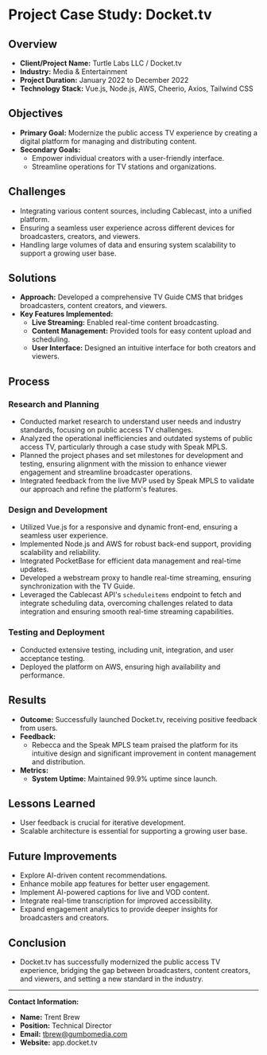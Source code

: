 # Project Case Study: Docket.tv

## Overview

- **Client/Project Name:** Turtle Labs LLC / Docket.tv
- **Industry:** Media & Entertainment
- **Project Duration:** January 2022 to December 2022
- **Technology Stack:** Vue.js, Node.js, AWS, Cheerio, Axios, Tailwind CSS

## Objectives

- **Primary Goal:** Modernize the public access TV experience by creating a digital platform for managing and distributing content.
- **Secondary Goals:**
  - Empower individual creators with a user-friendly interface.
  - Streamline operations for TV stations and organizations.

## Challenges

- Integrating various content sources, including Cablecast, into a unified platform.
- Ensuring a seamless user experience across different devices for broadcasters, creators, and viewers.
- Handling large volumes of data and ensuring system scalability to support a growing user base.

## Solutions

- **Approach:** Developed a comprehensive TV Guide CMS that bridges broadcasters, content creators, and viewers.
- **Key Features Implemented:**
  - **Live Streaming:** Enabled real-time content broadcasting.
  - **Content Management:** Provided tools for easy content upload and scheduling.
  - **User Interface:** Designed an intuitive interface for both creators and viewers.

## Process

### Research and Planning

- Conducted market research to understand user needs and industry standards, focusing on public access TV challenges.
- Analyzed the operational inefficiencies and outdated systems of public access TV, particularly through a case study with Speak MPLS.
- Planned the project phases and set milestones for development and testing, ensuring alignment with the mission to enhance viewer engagement and streamline broadcaster operations.
- Integrated feedback from the live MVP used by Speak MPLS to validate our approach and refine the platform's features.

### Design and Development

- Utilized Vue.js for a responsive and dynamic front-end, ensuring a seamless user experience.
- Implemented Node.js and AWS for robust back-end support, providing scalability and reliability.
- Integrated PocketBase for efficient data management and real-time updates.
- Developed a webstream proxy to handle real-time streaming, ensuring synchronization with the TV Guide.
- Leveraged the Cablecast API's `scheduleitems` endpoint to fetch and integrate scheduling data, overcoming challenges related to data integration and ensuring smooth real-time streaming capabilities.

### Testing and Deployment

- Conducted extensive testing, including unit, integration, and user acceptance testing.
- Deployed the platform on AWS, ensuring high availability and performance.

## Results

- **Outcome:** Successfully launched Docket.tv, receiving positive feedback from users.
- **Feedback:**
  - Rebecca and the Speak MPLS team praised the platform for its intuitive design and significant improvement in content management and distribution.
- **Metrics:**
  - **System Uptime:** Maintained 99.9% uptime since launch.

## Lessons Learned

- User feedback is crucial for iterative development.
- Scalable architecture is essential for supporting a growing user base.

## Future Improvements

- Explore AI-driven content recommendations.
- Enhance mobile app features for better user engagement.
- Implement AI-powered captions for live and VOD content.
- Integrate real-time transcription for improved accessibility.
- Expand engagement analytics to provide deeper insights for broadcasters and creators.

## Conclusion

- Docket.tv has successfully modernized the public access TV experience, bridging the gap between broadcasters, content creators, and viewers, and setting a new standard in the industry.

---

**Contact Information:**

- **Name:** Trent Brew
- **Position:** Technical Director
- **Email:** tbrew@gumbomedia.com
- **Website:** app.docket.tv
